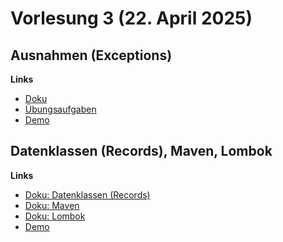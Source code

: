 # Vorlesung 3 (22. April 2025)

## Ausnahmen (Exceptions)

**Links**

- [Doku](https://jappuccini.github.io/java-docs/production/documentation/exceptions)
- [Übungsaufgaben](https://jappuccini.github.io/java-docs/production/exercises/exceptions/)
- [Demo](https://github.com/appenmaier/java_wwibe224/blob/main/src/main/java/main/D30_Exceptions.java)

## Datenklassen (Records), Maven, Lombok

**Links**

- [Doku: Datenklassen (Records)](https://jappuccini.github.io/java-docs/production/documentation/records)
- [Doku: Maven](https://jappuccini.github.io/java-docs/production/documentation/maven)
- [Doku: Lombok](https://jappuccini.github.io/java-docs/production/documentation/lombok)
- [Demo](https://github.com/appenmaier/java_wwibe224/blob/main/src/main/java/main/D31_DataClasses.java)
